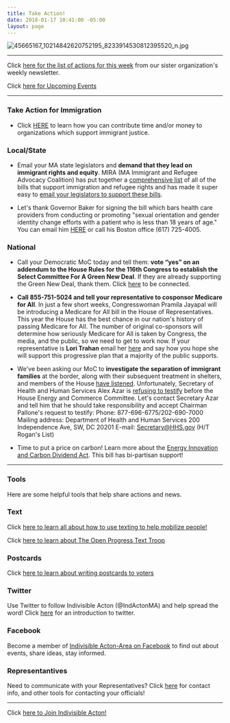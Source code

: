 ```yaml
---
title: Take Action!
date: 2018-01-17 10:41:00 -05:00
layout: page
---
```


![45665167_10214842620752195_8233914530812395520_n.jpg](/uploads/45665167_10214842620752195_8233914530812395520_n.jpg)

---

Click [here for the list of actions for this week](https://docs.google.com/document/d/1c9noDp4crDN3kzDnXp6owDDsxNlR2XBBRXVmY0e4UxQ/edit?ts=5a5e9634) from our sister organization's weekly newsletter.

Click [here for Upcoming Events](http://www.indivisibleacton.org/events/upcoming-events.html)

---

### Take Action for Immigration

* Click [HERE](https://docs.google.com/document/d/e/2PACX-1vTMqS6yDQZAGNdad1FYd6cMwj0EoEzDvkqgVPN0GzKX9UpMEaH1U9QmAhTwB-JOiw8MruJaYHj0VNf9/pub) to learn how you can contribute time and/or money to organizations which support immigrant justice.

### Local/State

* Email your MA state legislators and **demand that they lead on immigrant rights and equity**. MIRA (MA Immigrant and Refugee Advocacy Coalition) has put together a [comprehensive list](https://mailchi.mp/miracoalition/action-alert-lets-build-momentum-for-our-2019-priority-bills?e=baa65bb0e1&link_id=16&can_id=9a7cc198611ac2a74f284fdda8e14f7e) of all of the bills that support immigration and refugee rights and has made it super easy to [email your legislators to support these bills](https://p2a.co/96apnIc?link_id=17&can_id=9a7cc198611ac2a74f284fdda8e14f7e).


* Let's thank Governor Baker for signing the bill which bars health care providers from conducting or promoting "sexual orientation and gender identity change efforts with a patient who is less than 18 years of age."  You can email him [HERE]( https://www.mass.gov/forms/email-the-governors-office) or call his Boston office  (617) 725-4005.



### National

* Call your Democratic MoC today and tell them: **vote “yes” on an addendum to the House Rules for the 116th Congress to establish the Select Committee For A Green New Deal**. If they are already supporting the Green New Deal, thank them. Click [here](https://act.indivisible.org/call/green-new-deal/?link_id=21&can_id=9a7cc198611ac2a74f284fdda8e14f7e) to be connected.


* **Call 855-751-5024 and tell your representative to cosponsor Medicare for All**. In just a few short weeks, Congresswoman Pramila Jayapal will be introducing a Medicare for All bill in the House of Representatives. This year the House has the best chance in our nation's history of passing Medicare for All. The number of original co-sponsors will determine how seriously Medicare for All is taken by Congress, the media, and the public, so we need to get to work now.  If your representative is **Lori Trahan** email her [here](https://trahan.house.gov/contact/) and say how you hope she will support this progressive plan that a majority of the public supports.


* We've been asking our MoC to **investigate the separation of immigrant families** at the border, along with their subsequent treatment in shelters, and members of the House [have listened](http://sandhillsexpress.com/abc_politics/house-democrats-plan-oversight-hearings-introduce-special-counsel-protection-bill-abcid36144995/). Unfortunately, Secretary of Health and Human Services Alex Azar is [refusing to testify](https://www.politico.com/story/2019/01/22/health-secretary-testify-seperated-children-1119744) before the House Energy and Commerce Committee. Let's contact Secretary Azar and tell him that he should take responsibility and accept Chairman Pallone's request to testify: Phone: 877-696-6775/202-690-7000 Mailing address: Department of Health and Human Services 200 Independence Ave, SW, DC 20201 E-mail: Secretary@HHS.gov  (H/T Rogan's List)


* Time to put a price on carbon!  Learn more about the [Energy Innovation and Carbon Dividend Act](https://energyinnovationact.org/how-it-works/).  This bill has bi-partisan support!

---

### Tools

Here are some helpful tools that help share actions and news.

### Text

Click [here to learn all about how to use texting to help mobilize people!](https://docs.google.com/document/d/1PvjgTv0y5wthNdlEJeMkg6K3hE4HOoeRAgTfFO2PSQM)

Click [here to learn about The Open Progress Text Troop](https://www.openprogress.com/text-troop)

### Postcards

Click [here to learn about writing postcards to voters](http://www.postcardstovoters.org)

### Twitter

Use Twitter to follow Indivisible Acton (@IndActonMA) and help spread the word!  Click [here](https://drive.google.com/file/d/0BwLIGG6Uwnr_Y0h2a3EwS0hiWTF6dHNkLXR1OUZMOGhibHpr/view) for an  introduction to twitter.

### Facebook

Become a member of [Indivisible Acton-Area on Facebook](https://www.facebook.com/groups/indivisibleacton) to find out about events, share ideas, stay informed.

### Representantives

Need to communicate with your Representatives?  Click [here](http://www.indivisibleacton.org/2018-ma-state-primary.html) for contact info, and other tools for contacting your officials!

---

Click [here to Join Indivisible Acton!](https://actionnetwork.org/forms/join-indivisible-acton?source=direct_link&referrer=group-indivisible-acton)